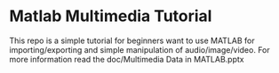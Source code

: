 # Matlab Multimedia Tutorial
This repo is a simple tutorial for beginners want to use MATLAB for importing/exporting and simple manipulation of audio/image/video.
For more information read the doc/Multimedia Data in MATLAB.pptx

